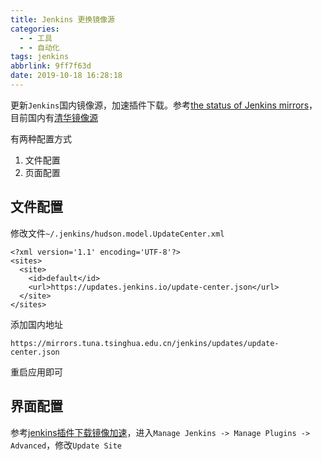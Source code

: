 ```yaml
---
title: Jenkins 更换镜像源
categories:
  - - 工具
  - - 自动化
tags: jenkins
abbrlink: 9ff7f63d
date: 2019-10-18 16:28:18
---
```


更新`Jenkins`国内镜像源，加速插件下载。参考[the status of Jenkins mirrors](http://mirrors.jenkins-ci.org/status.html)，目前国内有[清华镜像源](https://mirrors.tuna.tsinghua.edu.cn/jenkins/)

有两种配置方式

1. 文件配置
2. 页面配置

## 文件配置

修改文件`~/.jenkins/hudson.model.UpdateCenter.xml`

```
<?xml version='1.1' encoding='UTF-8'?>
<sites>
  <site>
    <id>default</id>
    <url>https://updates.jenkins.io/update-center.json</url>
  </site>
</sites>
```

添加国内地址

```
https://mirrors.tuna.tsinghua.edu.cn/jenkins/updates/update-center.json
```

重启应用即可

## 界面配置

参考[jenkins插件下载镜像加速](https://blog.csdn.net/you227/article/details/81076032)，进入`Manage Jenkins -> Manage Plugins -> Advanced`，修改`Update Site`